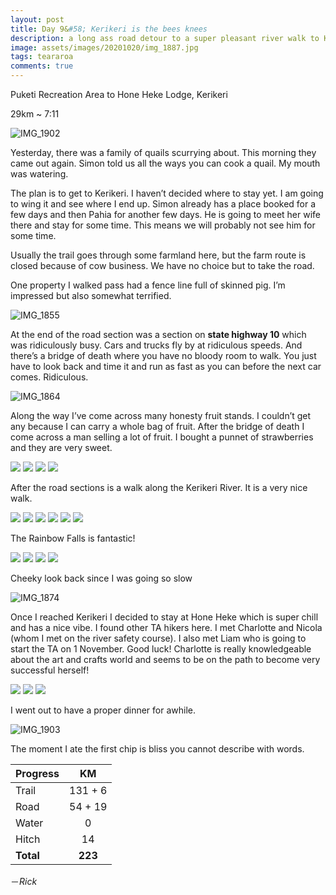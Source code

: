 ```yaml
---
layout: post
title: Day 9&#58; Kerikeri is the bees knees
description: a long ass road detour to a super pleasant river walk to Kerikeri
image: assets/images/20201020/img_1887.jpg
tags: teararoa
comments: true
---
```


Puketi Recreation Area to Hone Heke Lodge, Kerikeri

29km ~ 7:11

![IMG_1902](/assets/images/20201020/img_1902.jpg)

Yesterday, there was a family of quails scurrying about. This morning they came out again. Simon told us all the ways you can cook a quail. My mouth was watering.

The plan is to get to Kerikeri. I haven’t decided where to stay yet. I am going to wing it and see where I end up. Simon already has a place booked for a few days and then Pahia for another few days. He is going to meet her wife there and stay for some time. This means we will probably not see him for some time.

Usually the trail goes through some farmland here, but the farm route is closed because of cow business.
We have no choice but to take the road. 

One property I walked pass had a fence line full of skinned pig. I’m impressed but also somewhat terrified.

![IMG_1855](/assets/images/20201020/img_1855.jpg)

At the end of the road section was a section on **state highway 10** which was ridiculously busy. Cars and trucks fly by at ridiculous speeds. And there’s a bridge of death where you have no bloody room to walk. You just have to look back and time it and run as fast as you can before the next car comes. Ridiculous.

![IMG_1864](/assets/images/20201020/img_1864.jpg)

Along the way I’ve come across many honesty fruit stands. I couldn’t get any because I can carry a whole bag of fruit.
After the bridge of death I come across a man selling a lot of fruit. I bought a punnet of strawberries and they are very sweet. 

<div class="gallery" data-columns="2">
  <img src="/assets/images/20201020/img_1857.jpg">
  <img src="/assets/images/20201020/img_1859.jpg">
  <img src="/assets/images/20201020/img_1865.jpg">
  <img src="/assets/images/20201020/img_1904.jpg">
</div>

After the road sections is a walk along the Kerikeri River. It is a very nice walk.

<div class="gallery" data-columns="2">
  <img src="/assets/images/20201020/img_1866.jpg">
  <img src="/assets/images/20201020/img_1869.jpg">
  <img src="/assets/images/20201020/img_1873.jpg">
  <img src="/assets/images/20201020/img_1878.jpg">
  <img src="/assets/images/20201020/img_1892.jpg">
  <img src="/assets/images/20201020/img_1896.jpg">
</div>

The Rainbow Falls is fantastic!

<div class="gallery" data-columns="2">
  <img src="/assets/images/20201020/img_1882.jpg">
  <img src="/assets/images/20201020/img_1884.jpg">
  <img src="/assets/images/20201020/img_1887.jpg">
  <img src="/assets/images/20201020/img_1889.jpg">
</div>

Cheeky look back since I was going so slow

![IMG_1874](/assets/images/20201020/img_1874.jpg)

Once I reached Kerikeri I decided to stay at Hone Heke which is super chill and has a nice vibe. I found other TA hikers here. I met Charlotte and Nicola (whom I met on the river safety course). I also met Liam who is going to start the TA on 1 November. Good luck! Charlotte is really knowledgeable about the art and crafts world and seems to be on the path to become very successful herself!

<div class="gallery" data-columns="3">
  <img src="/assets/images/20201020/img_1898.jpg">
  <img src="/assets/images/20201020/img_1899.jpg">
  <img src="/assets/images/20201020/img_1901.jpg">
</div>

I went out to have a proper dinner for awhile.

![IMG_1903](/assets/images/20201020/img_1903.jpg)

The moment I ate the first chip is bliss you cannot describe with words.


| Progress | KM  |
| --- |:---:|
| Trail | 131 + 6 |
| Road | 54 + 19 |
| Water | 0 |
| Hitch | 14 |
| **Total** | **223** |

－_Rick_